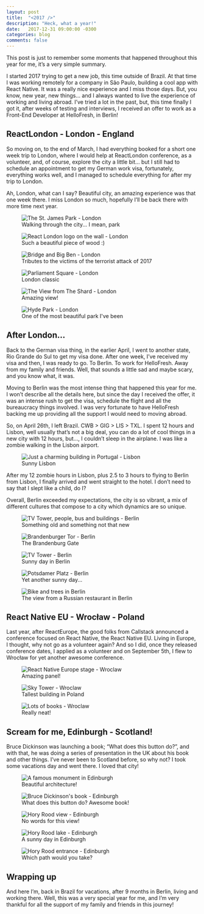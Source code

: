 ```yaml
---
layout: post
title:  "<2017 />"
description: "Heck, what a year!"
date:   2017-12-31 09:00:00 -0300
categories: blog
comments: false
---
```


This post is just to remember some moments that happened throughout this year for me, it’s a very simple summary.

I started 2017 trying to get a new job, this time outside of Brazil. At that time I was working remotely for a company in São Paulo, building a cool app with React Native. It was a really nice experience and I miss those days. But, you know, new year, new things… and I always wanted to live the experience of working and living abroad.
I’ve tried a lot in the past, but, this time finally I got it, after weeks of testing and interviews, I received an offer to work as a Front-End Developer at HelloFresh, in Berlin!

## ReactLondon - London - England

So moving on, to the end of March, I had everything booked for a short one week trip to London, where I would help at ReactLondon conference, as a volunteer, and, of course, explore the city a little bit… but I still had to schedule an appointment to get my German work visa, fortunately, everything works well, and I managed to schedule everything for after my trip to London.

Ah, London, what can I say? Beautiful city, an amazing experience was that one week there. I miss London so much, hopefully I’ll be back there with more time next year.

<figure>
  <picture>
    <img class="u-special-image" src="/img/goodbye-2017/01-st-james-park-london.jpg" alt="The St. James Park - London" />
  </picture>
  <figcaption>
    Walking through the city... I mean, park
  </figcaption>
</figure>

<figure>
  <picture>
    <img src="/img/goodbye-2017/02-react-london-wall-london.jpg" alt="React London logo on the wall - London" />
  </picture>
  <figcaption>
    Such a beautiful piece of wood :)
  </figcaption>
</figure>

<figure>
  <picture>
    <img class="u-special-image" src="/img/goodbye-2017/03-bridge-big-ben-london.jpg" alt="Bridge and Big Ben - London" />
  </picture>
  <figcaption>
    Tributes to the victims of the terrorist attack of 2017
  </figcaption>
</figure>

<figure>
  <picture>
    <img class="u-special-image" src="/img/goodbye-2017/04-parliament-square-london.jpg" alt="Parliament Square - London" />
  </picture>
  <figcaption>
    London classic
  </figcaption>
</figure>

<figure>
  <picture>
    <img class="u-special-image" src="/img/goodbye-2017/05-the-view-from-the-shard-london.jpg" alt="The View from The Shard - London" />
  </picture>
  <figcaption>
    Amazing view!
  </figcaption>
</figure>

<figure>
  <picture>
    <img class="u-special-image" src="/img/goodbye-2017/06-hyde-park-london.jpg" alt="Hyde Park - London" />
  </picture>
  <figcaption>
    One of the most beautiful park I've been
  </figcaption>
</figure>

## After London...

Back to the German visa thing, in the earlier April, I went to another state, Rio Grande do Sul to get my visa done. After one week, I’ve received my visa and then, I was ready to go. To Berlin. To work for HelloFresh. Away from my family and friends. Well, that sounds a little sad and maybe scary, and you know what, it was.

Moving to Berlin was the most intense thing that happened this year for me. I won’t describe all the details here, but since the day I received the offer, it was an intense rush to get the visa, schedule the flight and all the bureaucracy things involved. I was very fortunate to have HelloFresh backing me up providing all the support I would need to moving abroad.

So, on April 26th, I left Brazil. CWB > GIG > LIS > TXL.
I spent 12 hours and Lisbon, well usually that’s not a big deal, you can do a lot of cool things in a new city with 12 hours, but..., I couldn’t sleep in the airplane. I was like a zombie walking in the Lisbon airport.

<figure>
  <picture>
    <img src="/img/goodbye-2017/07-lisbon.jpg" alt="Just a charming building in Portugal - Lisbon" />
  </picture>
  <figcaption>
    Sunny Lisbon
  </figcaption>
</figure>

After my 12 zombie hours in Lisbon, plus 2.5 to 3 hours to flying to Berlin from Lisbon, I finally arrived and went straight to the hotel. I don’t need to say that I slept like a child, do I?

Overall, Berlin exceeded my expectations, the city is so vibrant, a mix of different cultures that compose to a city which dynamics are so unique.

<figure>
  <picture>
    <img src="/img/goodbye-2017/08-something-old-something-new-berlin.jpg" alt="TV Tower, people, bus and buildings - Berlin" />
  </picture>
  <figcaption>
    Something old and something not that new
  </figcaption>
</figure>

<figure>
  <picture>
    <img class="u-special-image" src="/img/goodbye-2017/09-gates-berlin.jpg" alt="Brandenburger Tor - Berlin" />
  </picture>
  <figcaption>
    The Brandenburg Gate
  </figcaption>
</figure>

<figure>
  <picture>
    <img src="/img/goodbye-2017/10-tv-tower-berlin.jpg" alt="TV Tower - Berlin" />
  </picture>
  <figcaption>
    Sunny day in Berlin
  </figcaption>
</figure>

<figure>
  <picture>
    <img class="u-special-image" src="/img/goodbye-2017/11-potsdamer-platz-berlin.jpg" alt="Potsdamer Platz - Berlin" />
  </picture>
  <figcaption>
    Yet another sunny day...
  </figcaption>
</figure>

<figure>
  <picture>
    <img src="/img/goodbye-2017/12-bike-berlin.jpg" alt="Bike and trees in Berlin" />
  </picture>
  <figcaption>
    The view from a Russian restaurant in Berlin
  </figcaption>
</figure>

## React Native EU - Wrocław - Poland

Last year, after ReactEurope, the good folks from Callstack announced a conference focused on React Native, the React Native EU.
Living in Europe, I thought, why not go as a volunteer again? And so I did, once they released conference dates, I applied as a volunteer and on September 5th, I flew to Wrocław for yet another awesome conference.

<figure>
  <picture>
    <img class="u-special-image" src="/img/goodbye-2017/13-rn-panel-wroclaw.jpg" alt="React Native Europe stage - Wroclaw" />
  </picture>
  <figcaption>
    Amazing panel!
  </figcaption>
</figure>

<figure>
  <picture>
    <img class="u-special-image" src="/img/goodbye-2017/14-sky-tower-wroclaw.jpg" alt="Sky Tower - Wroclaw" />
  </picture>
  <figcaption>
    Tallest building in Poland
  </figcaption>
</figure>

<figure>
  <picture>
    <img class="u-special-image" src="/img/goodbye-2017/15-books-wroclaw.jpg" alt="Lots of books - Wroclaw" />
  </picture>
  <figcaption>
    Really neat!
  </figcaption>
</figure>

## Scream for me, Edinburgh - Scotland!

Bruce Dickinson was launching a book; “What does this button do?”, and with that, he was doing a series of presentation in the UK about his book and other things. I’ve never been to Scotland before, so why not? I took some vacations day and went there. I loved that city!

<figure>
  <picture>
    <img class="u-special-image" src="/img/goodbye-2017/16-monument-edinburgh.jpg" alt="A famous monument in Edinburgh" />
  </picture>
  <figcaption>
    Beautiful architecture!
  </figcaption>
</figure>

<figure>
  <picture>
    <img class="u-special-image" src="/img/goodbye-2017/17-what-does-this-button-do.jpg" alt="Bruce Dickinson's book - Edinburgh" />
  </picture>
  <figcaption>
    What does this button do? Awesome book!
  </figcaption>
</figure>

<figure>
  <picture>
    <img class="u-special-image" src="/img/goodbye-2017/18-hory-rood-view-edinburgh.jpg" alt="Hory Rood view - Edinburgh" />
  </picture>
  <figcaption>
    No words for this view!
  </figcaption>
</figure>

<figure>
  <picture>
    <img class="u-special-image" src="/img/goodbye-2017/19-hory-rood-lake-edinburgh.jpg" alt="Hory Rood lake - Edinburgh" />
  </picture>
  <figcaption>
    A sunny day in Edinburgh
  </figcaption>
</figure>

<figure>
  <picture>
    <img class="u-special-image" src="/img/goodbye-2017/20-hory-rood-path-edinburgh.jpg" alt="Hory Rood entrance - Edinburgh" />
  </picture>
  <figcaption>
    Which path would you take?
  </figcaption>
</figure>

## Wrapping up

And here I’m, back in Brazil for vacations, after 9 months in Berlin, living and working there. Well, this was a very special year for me, and I’m very thankful for all the support of my family and friends in this journey!
